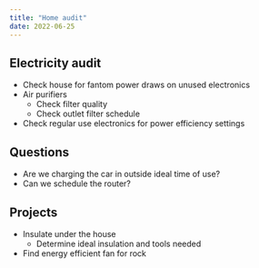 ```yaml
---
title: "Home audit"
date: 2022-06-25
---
```


## Electricity audit

- Check house for fantom power draws on unused electronics
- Air purifiers
  - Check filter quality
  - Check outlet filter schedule
- Check regular use electronics for power efficiency settings

## Questions

- Are we charging the car in outside ideal time of use?
- Can we schedule the router?

## Projects

- Insulate under the house
  - Determine ideal insulation and tools needed
- Find energy efficient fan for rock
